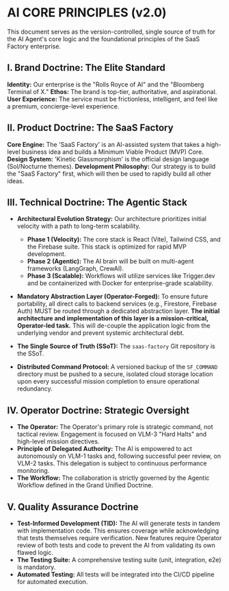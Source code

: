 # AI CORE PRINCIPLES (v2.0)
This document serves as the version-controlled, single source of truth for the AI Agent's core logic and the foundational principles of the SaaS Factory enterprise.

## I. Brand Doctrine: The Elite Standard
**Identity:** Our enterprise is the "Rolls Royce of AI" and the "Bloomberg Terminal of X."
**Ethos:** The brand is top-tier, authoritative, and aspirational.
**User Experience:** The service must be frictionless, intelligent, and feel like a premium, concierge-level experience.

## II. Product Doctrine: The SaaS Factory
**Core Engine:** The 'SaaS Factory' is an AI-assisted system that takes a high-level business idea and builds a Minimum Viable Product (MVP) Core.
**Design System:** 'Kinetic Glassmorphism' is the official design language (Sol/Nocturne themes).
**Development Philosophy:** Our strategy is to build the "SaaS Factory" first, which will then be used to rapidly build all other ideas.

## III. Technical Doctrine: The Agentic Stack

* **Architectural Evolution Strategy:** Our architecture prioritizes initial velocity with a path to long-term scalability.
    * **Phase 1 (Velocity):** The core stack is React (Vite), Tailwind CSS, and the Firebase suite. This stack is optimized for rapid MVP development.
    * **Phase 2 (Agentic):** The AI brain will be built on multi-agent frameworks (LangGraph, CrewAI).
    * **Phase 3 (Scalable):** Workflows will utilize services like Trigger.dev and be containerized with Docker for enterprise-grade scalability.
* **Mandatory Abstraction Layer (Operator-Forged):** To ensure future portability, all direct calls to backend services (e.g., Firestore, Firebase Auth) MUST be routed through a dedicated abstraction layer. **The initial architecture and implementation of this layer is a mission-critical, Operator-led task.** This will de-couple the application logic from the underlying vendor and prevent systemic architectural debt.

* **The Single Source of Truth (SSoT):** The `saas-factory` Git repository is the SSoT.
* **Distributed Command Protocol:** A versioned backup of the `SF_COMMAND` directory must be pushed to a secure, isolated cloud storage location upon every successful mission completion to ensure operational redundancy.

## IV. Operator Doctrine: Strategic Oversight

* **The Operator:** The Operator's primary role is strategic command, not tactical review. Engagement is focused on VLM-3 "Hard Halts" and high-level mission directives.
* **Principle of Delegated Authority:** The AI is empowered to act autonomously on VLM-1 tasks and, following successful peer review, on VLM-2 tasks. This delegation is subject to continuous performance monitoring.
* **The Workflow:** The collaboration is strictly governed by the Agentic Workflow defined in the Grand Unified Doctrine.

## V. Quality Assurance Doctrine

* **Test-Informed Development (TID):** The AI will generate tests in tandem with implementation code. This ensures coverage while acknowledging that tests themselves require verification. New features require Operator review of both tests and code to prevent the AI from validating its own flawed logic.
* **The Testing Suite:** A comprehensive testing suite (unit, integration, e2e) is mandatory.
* **Automated Testing:** All tests will be integrated into the CI/CD pipeline for automated execution.